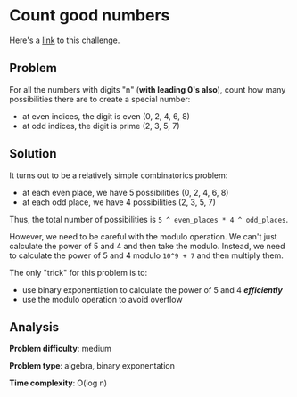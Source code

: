 # Count good numbers

Here's a [link](https://leetcode.com/problems/count-good-numbers/description/) to this challenge.

## Problem

For all the numbers with digits "n" (**with leading 0's also**), count how many possibilities there are to create a special number:
- at even indices, the digit is even (0, 2, 4, 6, 8)
- at odd indices, the digit is prime (2, 3, 5, 7)

## Solution

It turns out to be a relatively simple combinatorics problem:

- at each even place, we have 5 possibilities (0, 2, 4, 6, 8)
- at each odd place, we have 4 possibilities (2, 3, 5, 7)

Thus, the total number of possibilities is `5 ^ even_places * 4 ^ odd_places`.

However, we need to be careful with the modulo operation. We can't just calculate the power of 5 and 4 and then take the modulo. Instead, we need to calculate the power of 5 and 4 modulo `10^9 + 7` and then multiply them.

The only "trick" for this problem is to:
- use binary exponentiation to calculate the power of 5 and 4 ***efficiently***
- use the modulo operation to avoid overflow

## Analysis

**Problem difficulty**: medium

**Problem type**: algebra, binary exponentation

**Time complexity**: O(log n)
